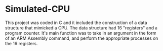 # Simulated-CPU
This project was coded in C and it included the construction of a data structure that mimicked a CPU. The data structure had 16 "registers" and a program counter. It's main function was to take in an argument in the form of an ARM Assembly command, and perform the appropriate processes on the 16 registers.
